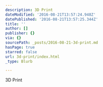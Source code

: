 ```yaml
---
description: 3D Print
dateModified: '2016-08-21T13:57:24.948Z'
datePublished: '2016-08-21T13:57:25.344Z'
title: ''
author: []
publisher: {}
via: {}
sourcePath: _posts/2016-08-21-3d-print.md
hasPage: true
starred: false
url: 3d-print/index.html
_type: Blurb

---
```

3D Print